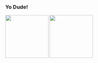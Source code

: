 ### Yo Dude!
<img align="left" height="137px" src="https://github-readme-stats-one-rosy.vercel.app/api?username=devzeld&hide_title=true&hide_border=true&show_icons=true&count_private=true&line_height=21&theme=dracula" />
<img align="left" height="137px" src="https://github-readme-stats-one-rosy.vercel.app/api/top-langs/?username=devzeld&hide_title=true&hide_border=true&layout=compact&hide=html&theme=dracula" />
